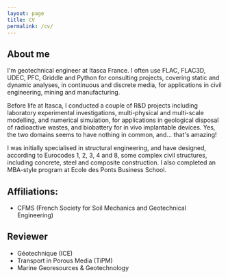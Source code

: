 ```yaml
---
layout: page
title: CV
permalink: /cv/
---
```



## About me
I'm geotechnical engineer at Itasca France. I often use FLAC, FLAC3D, UDEC,
  PFC, Griddle and Python for consulting projects, covering static and
  dynamic analyses, in continuous and discrete media, for applications in
  civil engineering, mining and manufacturing.

Before life at Itasca, I conducted a couple of R&D projects including laboratory
  experimental investigations, multi-physical and multi-scale modelling, and
  numerical simulation, for applications in geological disposal of radioactive
  wastes, and biobattery for in vivo implantable devices. Yes, the two domains
  seems to have nothing in common, and... that's amazing!

I was initially specialised in structural engineering, and have designed,
  according to Eurocodes 1, 2, 3, 4 and 8, some complex civil structures,
  including concrete, steel and composite construction. I also completed an
  MBA-style program at Ecole des Ponts Business School.

## Affiliations:
* CFMS (French Society for Soil Mechanics and Geotechnical Engineering)

## Reviewer
* Géotechnique (ICE)
* Transport in Porous Media (TiPM)
* Marine Georesources & Geotechnology
